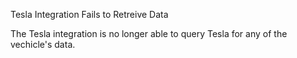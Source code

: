 Tesla Integration Fails to Retreive Data

The Tesla integration is no longer able to query Tesla for any of the vechicle's data.

